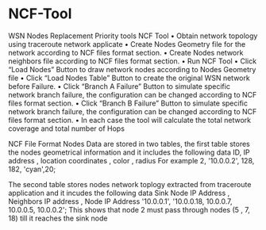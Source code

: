 # NCF-Tool
WSN Nodes Replacement Priority tools
NCF Tool
•	Obtain network topology using traceroute network applicate
•	Create Nodes Geometry file for the network according to NCF files format section.
•	Create Nodes network neighbors file according to NCF files format section.
•	Run NCF Tool
•	Click “Load Nodes” Button  to draw network nodes according to Nodes Geometry file
•	Click “Load Nodes Table” Button to create the original WSN network before Failure.
•	Click “Branch A Failure” Button to simulate specific network branch failure, the configuration can be changed according to NCF files format section.
•	Click “Branch B Failure” Button to simulate specific network branch failure, the configuration can be changed according to NCF files format section.
•	In each case the tool will calculate the total network coverage and total number of Hops

NCF File Format
Nodes Data are stored in two tables, the first table stores the nodes geometrical information  and it includes the following data 
ID, IP address , location coordinates , color , radius
For example
2, '10.0.0.2', 128, 182, 'cyan',20;

The second table stores nodes network toplogy extracted from traceroute application and it incudes the following data
Sink Node IP Address ,  Neighbors IP address ,  Node IP Address
'10.0.0.1', '10.0.0.18, 10.0.0.7, 10.0.0.5, 10.0.0.2';
This shows that node 2 must pass through nodes (5 , 7, 18) till it reaches the sink node
